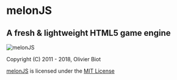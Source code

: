 melonJS
=======

A fresh & lightweight HTML5 game engine
-------------------------------------------------------------------------------
![melonJS](http://melonjs.org/media/alex4-github.png)

Copyright (C) 2011 - 2018, Olivier Biot

[melonJS](http://melonjs.org/) is licensed under the [MIT License](http://www.opensource.org/licenses/mit-license.php)
